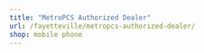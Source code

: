 ```yaml
---
title: "MetroPCS Authorized Dealer"
url: /fayetteville/metropcs-authorized-dealer/
shop: mobile phone
---
```

